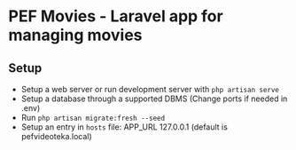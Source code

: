 # PEF Movies - Laravel app for managing movies

## Setup

- Setup a web server or run development server with `php artisan serve`
- Setup a database through a supported DBMS (Change ports if needed in .env)
- Run `php artisan migrate:fresh --seed`
- Setup an entry in `hosts` file: APP_URL 127.0.0.1 (default is pefvideoteka.local)
